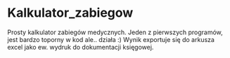 # Kalkulator_zabiegow
Prosty kalkulator zabiegów medycznych.
Jeden z pierwszych programów, jest bardzo toporny w kod ale.. działa :)
Wynik exportuje się do arkusza excel jako ew. wydruk do dokumentacji księgowej. 
